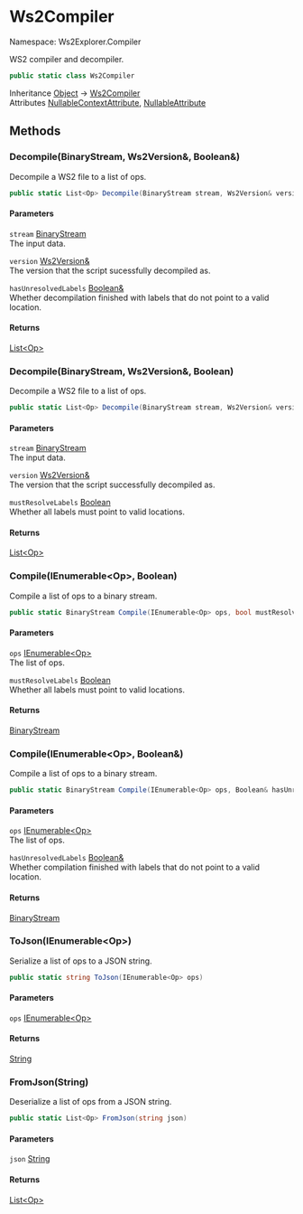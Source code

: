 # Ws2Compiler

Namespace: Ws2Explorer.Compiler

WS2 compiler and decompiler.

```csharp
public static class Ws2Compiler
```

Inheritance [Object](https://docs.microsoft.com/en-us/dotnet/api/system.object) → [Ws2Compiler](./ws2explorer.compiler.ws2compiler.md)<br>
Attributes [NullableContextAttribute](https://docs.microsoft.com/en-us/dotnet/api/system.runtime.compilerservices.nullablecontextattribute), [NullableAttribute](https://docs.microsoft.com/en-us/dotnet/api/system.runtime.compilerservices.nullableattribute)

## Methods

### **Decompile(BinaryStream, Ws2Version&, Boolean&)**

Decompile a WS2 file to a list of ops.

```csharp
public static List<Op> Decompile(BinaryStream stream, Ws2Version& version, Boolean& hasUnresolvedLabels)
```

#### Parameters

`stream` [BinaryStream](./ws2explorer.binarystream.md)<br>
The input data.

`version` [Ws2Version&](./ws2explorer.compiler.ws2version&.md)<br>
The version that the script sucessfully decompiled as.

`hasUnresolvedLabels` [Boolean&](https://docs.microsoft.com/en-us/dotnet/api/system.boolean&)<br>
Whether decompilation finished with labels that do
 not point to a valid location.

#### Returns

[List&lt;Op&gt;](https://docs.microsoft.com/en-us/dotnet/api/system.collections.generic.list-1)<br>

### **Decompile(BinaryStream, Ws2Version&, Boolean)**

Decompile a WS2 file to a list of ops.

```csharp
public static List<Op> Decompile(BinaryStream stream, Ws2Version& version, bool mustResolveLabels)
```

#### Parameters

`stream` [BinaryStream](./ws2explorer.binarystream.md)<br>
The input data.

`version` [Ws2Version&](./ws2explorer.compiler.ws2version&.md)<br>
The version that the script successfully decompiled as.

`mustResolveLabels` [Boolean](https://docs.microsoft.com/en-us/dotnet/api/system.boolean)<br>
Whether all labels must point to valid locations.

#### Returns

[List&lt;Op&gt;](https://docs.microsoft.com/en-us/dotnet/api/system.collections.generic.list-1)<br>

### **Compile(IEnumerable&lt;Op&gt;, Boolean)**

Compile a list of ops to a binary stream.

```csharp
public static BinaryStream Compile(IEnumerable<Op> ops, bool mustResolveLabels)
```

#### Parameters

`ops` [IEnumerable&lt;Op&gt;](https://docs.microsoft.com/en-us/dotnet/api/system.collections.generic.ienumerable-1)<br>
The list of ops.

`mustResolveLabels` [Boolean](https://docs.microsoft.com/en-us/dotnet/api/system.boolean)<br>
Whether all labels must point to valid locations.

#### Returns

[BinaryStream](./ws2explorer.binarystream.md)<br>

### **Compile(IEnumerable&lt;Op&gt;, Boolean&)**

Compile a list of ops to a binary stream.

```csharp
public static BinaryStream Compile(IEnumerable<Op> ops, Boolean& hasUnresolvedLabels)
```

#### Parameters

`ops` [IEnumerable&lt;Op&gt;](https://docs.microsoft.com/en-us/dotnet/api/system.collections.generic.ienumerable-1)<br>
The list of ops.

`hasUnresolvedLabels` [Boolean&](https://docs.microsoft.com/en-us/dotnet/api/system.boolean&)<br>
Whether compilation finished with labels that do
 not point to a valid location.

#### Returns

[BinaryStream](./ws2explorer.binarystream.md)<br>

### **ToJson(IEnumerable&lt;Op&gt;)**

Serialize a list of ops to a JSON string.

```csharp
public static string ToJson(IEnumerable<Op> ops)
```

#### Parameters

`ops` [IEnumerable&lt;Op&gt;](https://docs.microsoft.com/en-us/dotnet/api/system.collections.generic.ienumerable-1)<br>

#### Returns

[String](https://docs.microsoft.com/en-us/dotnet/api/system.string)<br>

### **FromJson(String)**

Deserialize a list of ops from a JSON string.

```csharp
public static List<Op> FromJson(string json)
```

#### Parameters

`json` [String](https://docs.microsoft.com/en-us/dotnet/api/system.string)<br>

#### Returns

[List&lt;Op&gt;](https://docs.microsoft.com/en-us/dotnet/api/system.collections.generic.list-1)<br>
